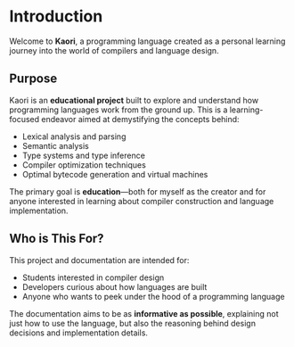 # Introduction

Welcome to **Kaori**, a programming language created as a personal learning journey into the world of compilers and language design.

## Purpose

Kaori is an **educational project** built to explore and understand how programming languages work from the ground up. This is a learning-focused endeavor aimed at demystifying the concepts behind:

-   Lexical analysis and parsing
-   Semantic analysis
-   Type systems and type inference
-   Compiler optimization techniques
-   Optimal bytecode generation and virtual machines

The primary goal is **education**—both for myself as the creator and for anyone interested in learning about compiler construction and language implementation.

## Who is This For?

This project and documentation are intended for:

-   Students interested in compiler design
-   Developers curious about how languages are built
-   Anyone who wants to peek under the hood of a programming language

The documentation aims to be as **informative as possible**, explaining not just how to use the language, but also the reasoning behind design decisions and implementation details.
